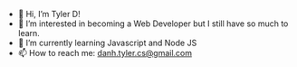 - 👋 Hi, I’m Tyler D!
- 👀 I’m interested in becoming a Web Developer but I still have so much to learn.
- 🌱 I’m currently learning Javascript and Node JS
- 📫 How to reach me: danh.tyler.cs@gmail.com
